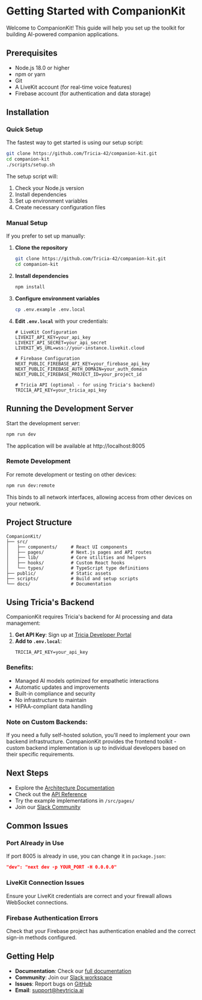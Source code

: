 # Getting Started with CompanionKit

Welcome to CompanionKit! This guide will help you set up the toolkit for building AI-powered companion applications.

## Prerequisites

- Node.js 18.0 or higher
- npm or yarn
- Git
- A LiveKit account (for real-time voice features)
- Firebase account (for authentication and data storage)

## Installation

### Quick Setup

The fastest way to get started is using our setup script:

```bash
git clone https://github.com/Tricia-42/companion-kit.git
cd companion-kit
./scripts/setup.sh
```

The setup script will:
1. Check your Node.js version
2. Install dependencies
3. Set up environment variables
4. Create necessary configuration files

### Manual Setup

If you prefer to set up manually:

1. **Clone the repository**
   ```bash
   git clone https://github.com/Tricia-42/companion-kit.git
   cd companion-kit
   ```

2. **Install dependencies**
   ```bash
   npm install
   ```

3. **Configure environment variables**
   ```bash
   cp .env.example .env.local
   ```

4. **Edit `.env.local`** with your credentials:
   ```env
   # LiveKit Configuration
   LIVEKIT_API_KEY=your_api_key
   LIVEKIT_API_SECRET=your_api_secret
   LIVEKIT_WS_URL=wss://your-instance.livekit.cloud
   
   # Firebase Configuration
   NEXT_PUBLIC_FIREBASE_API_KEY=your_firebase_api_key
   NEXT_PUBLIC_FIREBASE_AUTH_DOMAIN=your_auth_domain
   NEXT_PUBLIC_FIREBASE_PROJECT_ID=your_project_id
   
   # Tricia API (optional - for using Tricia's backend)
   TRICIA_API_KEY=your_tricia_api_key
   ```

## Running the Development Server

Start the development server:

```bash
npm run dev
```

The application will be available at http://localhost:8005

### Remote Development

For remote development or testing on other devices:

```bash
npm run dev:remote
```

This binds to all network interfaces, allowing access from other devices on your network.

## Project Structure

```
CompanionKit/
├── src/
│   ├── components/     # React UI components
│   ├── pages/          # Next.js pages and API routes
│   ├── lib/            # Core utilities and helpers
│   ├── hooks/          # Custom React hooks
│   └── types/          # TypeScript type definitions
├── public/             # Static assets
├── scripts/            # Build and setup scripts
└── docs/               # Documentation
```

## Using Tricia's Backend

CompanionKit requires Tricia's backend for AI processing and data management:

1. **Get API Key**: Sign up at [Tricia Developer Portal](https://developers.heytricia.ai)
2. **Add to `.env.local`**:
   ```env
   TRICIA_API_KEY=your_api_key
   ```

### Benefits:
- Managed AI models optimized for empathetic interactions
- Automatic updates and improvements
- Built-in compliance and security
- No infrastructure to maintain
- HIPAA-compliant data handling

### Note on Custom Backends:
If you need a fully self-hosted solution, you'll need to implement your own backend infrastructure. CompanionKit provides the frontend toolkit - custom backend implementation is up to individual developers based on their specific requirements.

## Next Steps

- Explore the [Architecture Documentation](architecture.md)
- Check out the [API Reference](api-reference.md)
- Try the example implementations in `/src/pages/`
- Join our [Slack Community](https://join.slack.com/t/companionkit-community)

## Common Issues

### Port Already in Use

If port 8005 is already in use, you can change it in `package.json`:

```json
"dev": "next dev -p YOUR_PORT -H 0.0.0.0"
```

### LiveKit Connection Issues

Ensure your LiveKit credentials are correct and your firewall allows WebSocket connections.

### Firebase Authentication Errors

Check that your Firebase project has authentication enabled and the correct sign-in methods configured.

## Getting Help

- **Documentation**: Check our [full documentation](../README.md)
- **Community**: Join our [Slack workspace](https://join.slack.com/t/companionkit-community)
- **Issues**: Report bugs on [GitHub](https://github.com/Tricia-42/companion-kit/issues)
- **Email**: support@heytricia.ai 